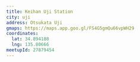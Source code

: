 ```yaml
---
title: Keihan Uji Station
city: uji
address: Otsukata Uji
gmaps: https://maps.app.goo.gl/FS4G5gmQu66vpWH29
coordinates:
  lat: 34.894188
  lng: 135.80666
meetupId: 27879454
---
```


